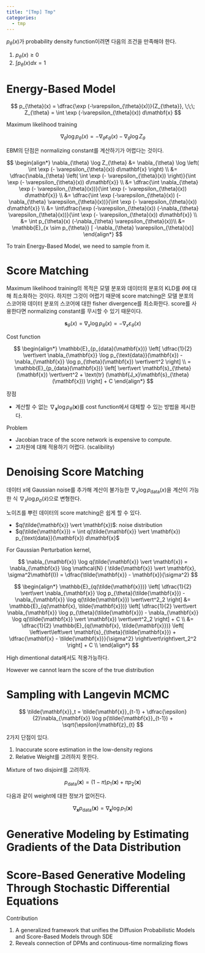 ```yaml
---
title: "[Tmp] Tmp"
categories:
  - tmp
---
```

$p_{\theta}(x)$가 probability density function이려면 다음의 조건을 만족해야 한다.

1. $p_{\theta}(x) \geq 0$
2. $\int p_{\theta}(x) dx = 1$

# Energy-Based Model

$$
p_{\theta}(x) = \dfrac{\exp (-\varepsilon_{\theta}(x))}{Z_{\theta}}, \;\;\; Z_{\theta} = \int \exp (-\varepsilon_{\theta}(x)) d\mathbf{x}
$$

Maximum likelihood training

$$
\nabla_{\theta} \log p_{\theta}(x) = -\nabla_{\theta} \varepsilon_{\theta}(x) - \nabla_{\theta} \log Z_{\theta}
$$

EBM의 단점은 normalizing constant를 계산하기가 어렵다는 것이다.

$$
\begin{align*}
  \nabla_{\theta} \log Z_{\theta}
  &= \nabla_{\theta} \log \left( \int \exp (- \varepsilon_{\theta}(x)) d\mathbf{x} \right) \\
  &= \dfrac{\nabla_{\theta} \left( \int \exp (- \varepsilon_{\theta}(x)) \right)}{\int \exp (- \varepsilon_{\theta}(x)) d\mathbf{x}} \\
  &= \dfrac{\int \nabla_{\theta} \exp (- \varepsilon_{\theta}(x))}{\int \exp (- \varepsilon_{\theta}(x)) d\mathbf{x}} \\
  &= \dfrac{\int \exp (-\varepsilon_{\theta}(x)) (-\nabla_{\theta} \varepsilon_{\theta}(x))}{\int \exp (- \varepsilon_{\theta}(x)) d\mathbf{x}} \\
  &= \int\dfrac{\exp (-\varepsilon_{\theta}(x)) (-\nabla_{\theta} \varepsilon_{\theta}(x))}{\int \exp (- \varepsilon_{\theta}(x)) d\mathbf{x}} \\
  &= \int p_{\theta}(x) (-\nabla_{\theta} \varepsilon_{\theta}(x))\\
  &= \mathbb{E}_{x \sim p_{\theta}} [ -\nabla_{\theta} \varepsilon_{\theta}(x)]
\end{align*}
$$

To train Energy-Based Model, we need to sample from it.

# Score Matching

Maximum likelihood training의 목적은 모델 분포와 데이터의 분포의 KLD를 $\theta$에 대해 최소화하는 것이다. 하지만 그것이 어렵기 때문에 score matching은 모델 분포의 스코어와 데이터 분포의 스코어에 대한 fisher divergence를 최소화한다. score를 사용한다면 normalizing constant를 무시할 수 있기 때문이다.

$$
\mathbf{s}_{\theta} (x) = \nabla_{x} \log p_{\theta}(x) = - \nabla_x \varepsilon_{\theta}(x)
$$

Cost function

$$
\begin{align*}
  \mathbb{E}_{p_{data}(\mathbf{x})} \left[ \dfrac{1}{2} \vert\vert \nabla_{\mathbf{x}} \log p_{\text{data}}(\mathbf{x}) - \nabla_{\mathbf{x}} \log p_{\theta}(\mathbf{x}) \vert\vert^2 \right] \\
  = \mathbb{E}_{p_{data}(\mathbf{x})} \left[ \vert\vert \mathbf{s}_{\theta}(\mathbf{x}) \vert\vert^2 + \text{tr} (\mathbf{J_x}\mathbf{s}_{\theta}(\mathbf{x})) \right] + C
\end{align*}
$$

장점

- 계산할 수 없는 $\nabla_{\mathbf{x}} \log p_{\theta}(\mathbf{x})$를 cost function에서 대체할 수 있는 방법을 제시한다.

Problem

- Jacobian trace of the score network is expensive to compute.
- 고차원에 대해 적용하기 어렵다. (scalibility)

# Denoising Score Matching

데이터 x에 Gaussian noise를 추가해 계산이 불가능한 $\nabla_x \log p_{\text{data}}(x)$을 계산이 가능한 식 $\nabla_{\tilde{x}} \log p_{\sigma}(\tilde{x})$으로 변형한다.

노이즈를 뿌린 데이터의 score matching은 쉽게 할 수 있다.

- $q(\tilde{\mathbf{x}} \vert \mathbf{x})$: noise distribution
- $q(\tilde{\mathbf{x}}) = \int q(\tilde{\mathbf{x}} \vert \mathbf{x}) p_{\text{data}}(\mathbf{x}) d\mathbf{x}$

For Gaussian Perturbation kernel,

$$
\nabla_{\mathbf{x}} \log q(\tilde{\mathbf{x}} \vert \mathbf{x}) = \nabla_{\mathbf{x}} \log \mathcal{N} ( \tilde{\mathbf{x}} \vert \mathbf{x}, \sigma^2\mathbf{I}) = \dfrac{\tilde{\mathbf{x}} - \mathbf{x}}{\sigma^2}
$$

$$
\begin{align*}
  \mathbb{E}_{q(\tilde{\mathbf{x}})} \left[ \dfrac{1}{2} \vert\vert \nabla_{\mathbf{x}} \log p_{\theta}(\tilde{\mathbf{x}}) - \nabla_{\mathbf{x}} \log q(\tilde{\mathbf{x}}) \vert\vert^2_2 \right]
  &=  \mathbb{E}_{q(\mathbf{x}, \tilde{\mathbf{x}})} \left[ \dfrac{1}{2} \vert\vert \nabla_{\mathbf{x}} \log p_{\theta}(\tilde{\mathbf{x}}) - \nabla_{\mathbf{x}} \log q(\tilde{\mathbf{x}} \vert \mathbf{x}) \vert\vert^2_2 \right] + C \\
  &=  \dfrac{1}{2} \mathbb{E}_{q(\mathbf{x}, \tilde{\mathbf{x}})} \left[ \left\vert\left\vert \mathbf{s}_{\theta}(\tilde{\mathbf{x}}) + \dfrac{\mathbf{x} - \tilde{\mathbf{x}}}{\sigma^2} \right\vert\right\vert_2^2 \right] + C \\
\end{align*}
$$

High dimentional data에서도 적용가능하다.

However we cannot learn the score of the true distribution

# Sampling with Langevin MCMC

$$
\tilde{\mathbf{x}}_t = \tilde{\mathbf{x}}_{t-1} + \dfrac{\epsilon}{2}\nabla_{\mathbf{x}} \log p(\tilde{\mathbf{x}}_{t-1}) + \sqrt{\epsilon}\mathbf{z}_{t}
$$

2가지 단점이 있다.

1. Inaccurate score estimation in the low-density regions
2. Relative Weight를 고려하지 못한다.

Mixture of two disjoint를 고려하자.

$$
p_{\text{data}}(\mathbf{x}) = (1 - \pi) p_1(\mathbf{x}) + \pi p_2(\mathbf{x})
$$

다음과 같이 weight에 대한 정보가 없어진다.

$$
\nabla_{\mathbf{x}} p_{\text{data}}(\mathbf{x}) = \nabla_{\mathbf{x}} \log p_1(\mathbf{x})
$$

# Generative Modeling by Estimating Gradients of the Data Distribution

# Score-Based Generative Modeling Through Stochastic Differential Equations

Contribution

1. A generalized framework that unifies the Diffusion Probabilistic Models and Score-Based Models through SDE
2. Reveals connection of DPMs and continuous-time normalizing flows